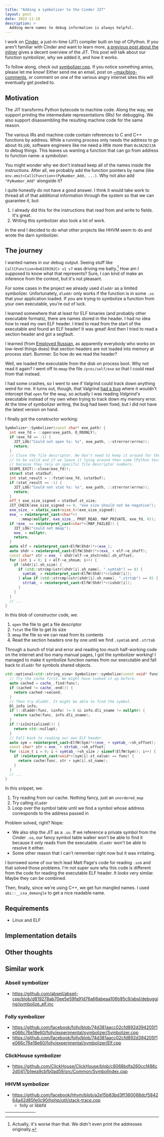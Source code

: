 ```yaml
---
title: "Adding a symbolizer to the Cinder JIT"
layout: post
date: 2022-11-10
description: >
  Adding more names to debug information is always helpful.
---
```


I work on [Cinder](https://github.com/facebookincubator/cinder), a just-in-time
(JIT) compiler built on top of CPython. If you aren't familiar with Cinder and
want to learn more, [a previous post about the
inliner](/blog/cinder-jit-inliner/) gives a decent overview of the JIT. This
post will talk about our function symbolizer, why we added it, and how it
works.

To follow along, check out [symbolizer.cpp][symbolizer.cpp]. If you notice
something amiss, please let me know! Either send me an email, post on
[~max/blog-comments](https://lists.sr.ht/~max/blog-comments), or comment on one
of the various angry internet sites this will eventually get posted to.

[symbolizer.cpp]: https://github.com/facebookincubator/cinder/blob/ab2f6b5ca5274bbdd632b658cdce7de2274bfc56/Jit/symbolizer.cpp

## Motivation

The JIT transforms Python bytecode to machine code. Along the way, we support
printing the intermediate representations (IRs) for debugging. We also support
disassembling the resulting machine code for the same reason.

The various IRs and machine code contain references to C and C++ functions by
address. While a running process only needs the address to go about its job,
software engineers like me need a little more than `0x3A28213A` to debug
things. This leaves us wanting a function that can go from address to function
name: a *symbolizer*.

You might wonder why we don't instead keep all of the names inside the
instructions. After all, we probably add the function pointers by name (like
`env.emit<CallCFunction>(PyNumber_Add, ...)`. Why not also add `"PyNumber_Add"`
alongside it?

I quite honestly do not have a good answer. I think it would take work to
thread all of that additional information through the system so that we can
guarantee it, but:

1. I already did this for the instructions that read from and write to fields.
   It's great.
2. Writing this symbolizer also took a lot of work.

In the end I decided to do what other projects like HHVM seem to do and wrote
the darn symbolizer.

## The journey

I wanted names in our debug output. Seeing stuff like
`CallCFunction<0x6339392C> v1 v7` was driving me batty.[^addresses] How am I
supposed to know what that represents? Sure, I can kind of make an inference
from the context, but it's not pleasant.

[^addresses]: Actually, it's worse than that. We didn't even print the
    addresses originally.

For some cases in the project we already used `dladdr` as a limited symbolizer.
Unfortunately, `dladdr` only works if the function is in some `.so` that your
application loaded. If you are trying to symbolize a function from your own
executable, you're out of luck.

I learned somewhere that at least for ELF binaries (and probably other
executable formats), there are names stored in the header. I had no idea how to
read my own ELF header. I tried to read from the start of the executable and
found an ELF header! It was great! And then I tried to read a section header
and got a segfault.

I learned (from [Employed Russian][employed-russian], as apparently
everybody who works on low-level things does) that section headers are not
loaded into memory at process start. Bummer. So how do we read the header?

[employed-russian]: https://stackoverflow.com/users/50617/employed-russian

Well, we loaded the executable from the disk on process boot. Why not read it
again? I went off to `mmap` the file `/proc/self/exe` so that I could read from
that instead.

I had some crashes, so I went to see if Valgrind could track down anything
weird for me. It turns out, though, that Valgrind [had a bug][valgrind-bug]
where it wouldn't intercept that `open` for the `mmap`, so actually I was
reading *Valgrind's* executable instead of my own when trying to track down my
memory error. At the time of symbolizer writing, the bug had been fixed, but I
did not have the latest version on hand.

[valgrind-bug]: https://bugzilla.redhat.com/show_bug.cgi?id=1925786

I finally got the constructor working:

```c++
Symbolizer::Symbolizer(const char* exe_path) {
  int exe_fd = ::open(exe_path, O_RDONLY);
  if (exe_fd == -1) {
    JIT_LOG("Could not open %s: %s", exe_path, ::strerror(errno));
    return;
  }
  // Close the file descriptor. We don't need to keep it around for the mapping
  // to be valid and if we leave it lying around then some CPython tests fail
  // because they rely on specific file descriptor numbers.
  SCOPE_EXIT(::close(exe_fd));
  struct stat statbuf;
  int stat_result = ::fstat(exe_fd, &statbuf);
  if (stat_result == -1) {
    JIT_LOG("Could not stat %s: %s", exe_path, ::strerror(errno));
    return;
  }
  off_t exe_size_signed = statbuf.st_size;
  JIT_CHECK(exe_size_signed >= 0, "exe size should not be negative");
  exe_size_ = static_cast<size_t>(exe_size_signed);
  exe_ = reinterpret_cast<char*>(
      ::mmap(nullptr, exe_size_, PROT_READ, MAP_PRIVATE, exe_fd, 0));
  if (exe_ == reinterpret_cast<char*>(MAP_FAILED)) {
    JIT_LOG("could not mmap");
    exe_ = nullptr;
    return;
  }
  auto elf = reinterpret_cast<ElfW(Ehdr)*>(exe_);
  auto shdr = reinterpret_cast<ElfW(Shdr)*>(exe_ + elf->e_shoff);
  const char* str = exe_ + shdr[elf->e_shstrndx].sh_offset;
  for (int i = 0; i < elf->e_shnum; i++) {
    if (shdr[i].sh_size) {
      if (std::strcmp(&str[shdr[i].sh_name], ".symtab") == 0) {
        symtab_ = reinterpret_cast<ElfW(Shdr)*>(&shdr[i]);
      } else if (std::strcmp(&str[shdr[i].sh_name], ".strtab") == 0) {
        strtab_ = reinterpret_cast<ElfW(Shdr)*>(&shdr[i]);
      }
    }
  }
  // ...
}
```

In this blob of constructor code, we:

1. `open` the file to get a file descriptor
2. `fstat` the file to get its size
3. `mmap` the file so we can read from its contents
4. Read the section headers one by one until we find `.symtab` and `.strtab`

Through a bunch of trial and error and reading too much half-working code on
the internet and too many manual pages, I got the symbolizer working! I managed
to make it symbolize function names from our executable and fall back to
`dladdr` for symbols shared objects.

```c++
std::optional<std::string_view> Symbolizer::symbolize(const void* func) {
  // Try the cache first. We might have looked it up before.
  auto cached = cache_.find(func);
  if (cached != cache_.end()) {
    return cached->second;
  }
  // Then try dladdr. It might be able to find the symbol.
  Dl_info info;
  if (::dladdr(func, &info) != 0 && info.dli_sname != nullptr) {
    return cache(func, info.dli_sname);
  }
  if (!isInitialized()) {
    return std::nullopt;
  }
  // Fall back to reading our own ELF header.
  auto sym = reinterpret_cast<ElfW(Sym)*>(exe_ + symtab_->sh_offset);
  const char* str = exe_ + strtab_->sh_offset;
  for (size_t i = 0; i < symtab_->sh_size / sizeof(ElfW(Sym)); i++) {
    if (reinterpret_cast<void*>(sym[i].st_value) == func) {
      return cache(func, str + sym[i].st_name);
    }
  }
  // ...
}
```

In this snippet, we:

1. Try reading from our cache. Nothing fancy, just an `unordered_map`
2. Try calling `dladdr`
3. Loop over the symbol table until we find a symbol whose address corresponds
   to the address passed in

Problem solved, right? Nope:

* We also ship the JIT as a `.so`. If we reference a private symbol from the
  Cinder `.so`, our fancy symbol table walker won't be able to find it because
  it only reads from the executable. `dladdr` won't be able to resolve it
  either.
* Some other reason that I can't remember right now but it was irritating.

I borrowed some of our tech lead Matt Page's code for reading `.so`s and that
solved those problems. I'm not super sure why this code is different from the
code for reading the executable ELF header. It *looks* very similar. Maybe they
can be combined.

Then, finally, since we're using C++, we get fun mangled names. I used
`abi::__cxa_demangle` to get a nice readable name.

## Requirements

* Linux and ELF

## Implementation details

## Other thoughts

## Similar work

### Abseil symbolizer

* https://github.com/abseil/abseil-cpp/blob/d819278ab70ee5e59fa91d76a66abeaa106b95c9/absl/debugging/symbolize_elf.inc

### Folly symbolizer

* https://github.com/facebook/folly/blob/74d381aacc02cfd892d394205f1e066c76e18e60/folly/experimental/symbolizer/Symbolizer.cpp
* https://github.com/facebook/folly/blob/74d381aacc02cfd892d394205f1e066c76e18e60/folly/experimental/symbolizer/Elf.cpp

### ClickHouse symbolizer

* https://github.com/ClickHouse/ClickHouse/blob/c8068bdfa260ccf486c2d0417b1eea9cbfb0ad59/src/Common/SymbolIndex.cpp

### HHVM symbolizer

* https://github.com/facebook/hhvm/blob/a2e15b83bd3ff360068dcf584264a42d85fe0c90/hphp/util/stack-trace.cpp
  * folly or libbfd


<hr style="width: 100px;" />
<!-- Footnotes -->
